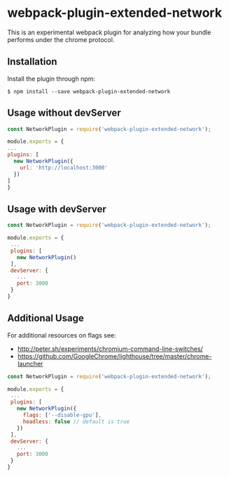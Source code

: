 # webpack-plugin-extended-network

This is an experimental webpack plugin for analyzing how your bundle performs under the chrome protocol.

## Installation

Install the plugin through npm:

`$ npm install --save webpack-plugin-extended-network`


## Usage without devServer
```js
const NetworkPlugin = require('webpack-plugin-extended-network');

module.exports = {
...
plugins: [
  new NetworkPlugin({
    url: 'http://localhost:3000'
  })
]
}
```

## Usage with devServer

```js
const NetworkPlugin = require('webpack-plugin-extended-network');

module.exports = {
 ...
 plugins: [
   new NetworkPlugin()
 ],
 devServer: {
   ...
   port: 3000
 }
}
```

## Additional Usage

For additional resources on flags see: 
 - http://peter.sh/experiments/chromium-command-line-switches/
 - https://github.com/GoogleChrome/lighthouse/tree/master/chrome-launcher


```js
const NetworkPlugin = require('webpack-plugin-extended-network');

module.exports = {
 ...
 plugins: [
   new NetworkPlugin({
     flags: ['--disable-gpu'],
     headless: false // default is true
   })
 ],
 devServer: {
   ...
   port: 3000 
 }
}
```
